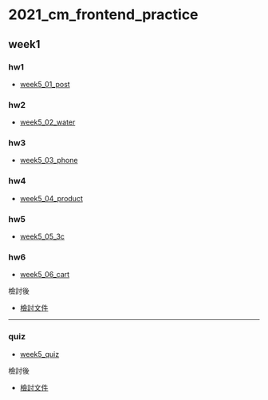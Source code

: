 # 2021_cm_frontend_practice
 
## week1
### hw1
- [week5_01_post](https://jaosn60810.github.io/2021_cm_frontend_practice/week4_all/01_week4_holiday/)

### hw2
- [week5_02_water](https://jaosn60810.github.io/2021_cm_frontend_practice/week4_all/02_week4_index/)

### hw3
- [week5_03_phone](https://jaosn60810.github.io/2021_cm_frontend_practice/week4_all/03_week4_remove/)

### hw4
- [week5_04_product](https://jaosn60810.github.io/2021_cm_frontend_practice/week4_all/04_week4_recommend/)

### hw5
- [week5_05_3c](https://jaosn60810.github.io/2021_cm_frontend_practice/week4_all/04_week4_recommend/)

### hw6
- [week5_06_cart](https://jaosn60810.github.io/2021_cm_frontend_practice/week4_all/04_week4_recommend/)

檢討後
- [檢討文件](https://hackmd.io/@jason60810/HyLXVyitt) 


---

### quiz
- [week5_quiz](https://jaosn60810.github.io/2021_cm_frontend_practice/week4_all/week4_quiz/)


檢討後
- [檢討文件](https://hackmd.io/@jason60810/rkYSNyotK) 





